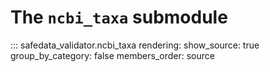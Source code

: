 # The `ncbi_taxa` submodule

::: safedata_validator.ncbi_taxa
    rendering:
        show_source: true
        group_by_category: false
        members_order: source
